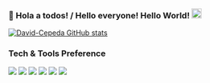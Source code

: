 ### 👋 Hola a todos! / Hello everyone! Hello World!  <img src="https://github.com/TheDudeThatCode/TheDudeThatCode/blob/master/Assets/Earth.gif" width="20px">

[![David-Cepeda GitHub stats](https://github-readme-stats.vercel.app/api?username=David-Cepeda)](https://github.com/David-Cepeda/github-readme-stats)

### Tech & Tools Preference

<img src = "https://img.shields.io/badge/-HTML5-E34F26?style=flat&logo=html5&logoColor=white"> <img src = "https://img.shields.io/badge/-CSS3-1572B6?style=flat&logo=css3&logoColor=white">
<img src="https://img.shields.io/badge/-Bootstrap-563D7C?style=flat&logo=bootstrap&logoColor=white">
<img src="http://img.shields.io/badge/-Git-F1502F?style=flat&logo=git&logoColor=FFFFFF">
<img src="http://img.shields.io/badge/-Github-000000?style=flat&logo=github&logoColor=FFFFFF">
<img src="http://img.shields.io/badge/-VS%20Code-007ACC?style=flat&logo=visual%20studio%20code&logoColor=white">
